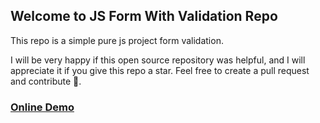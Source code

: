 ## Welcome to JS Form With Validation Repo

This repo is a simple pure js project form validation.

I will be very happy if this open source repository was helpful, and I will appreciate it if you give this repo a star. Feel free to create a pull request and contribute 🙏.

### [Online Demo](https://js-form-with-validation.netlify.app/)
